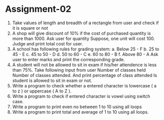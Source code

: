 # Assignment-02

1.	Take values of length and breadth of a rectangle from user and check if it is square or not
2.	A shop will give discount of 10% if the cost of purchased quantity is more than 1000.
Ask user for quantity
Suppose, one unit will cost 100.
Judge and print total cost for user.
3.	A school has following rules for grading system:
a. Below 25 - F
b. 25 to 45 - E
c. 45 to 50 - D
d. 50 to 60 - C
e. 60 to 80 - B
f. Above 80 - A
Ask user to enter marks and print the corresponding grade.
4.	A student will not be allowed to sit in exam if his/her attendence is less than 75%.
Take following input from user
Number of classes held
Number of classes attended.
And print
percentage of class attended
Is student is allowed to sit in exam or not.
5.	Write a program to check whether a entered character is lowercase ( a to z ) or uppercase ( A to Z ).
6.	Write a program to check if entered character is vowel using switch case.
7.	Write a program to print even no between 1 to 10 using all loops
8.	Write a program to print total and average of 1 to 10 using all loops.
